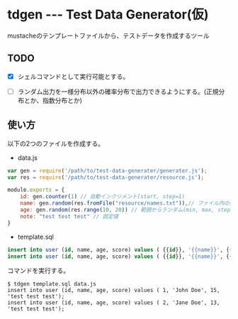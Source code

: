 # tdgen --- Test Data Generator(仮)
mustacheのテンプレートファイルから、テストデータを作成するツール

## TODO
- [x] シェルコマンドとして実行可能とする。
- [ ] ランダム出力を一様分布以外の確率分布で出力できるようにする。(正規分布とか、指数分布とか)


## 使い方
以下の2つのファイルを作成する。

- data.js

```javascript
var gen = require('/path/to/test-data-generater/generater.js');
var res = require('/path/to/test-data-generater/resource.js');

module.exports = {
    id: gen.counter(1) // 自動インクリメント(start, step=1)
    name: gen.random(res.fromFile("resource/names.txt")),// ファイル内の行からランダム出力
    age: gen.random(res.range(10, 20)) // 範囲からランダム(min, max, step=1)
    note: "test test test" // 固定値
}
```


- template.sql

```sql
insert into user (id, name, age, score) values ( {{id}}, '{{name}}', {{age}}, '{{note}}' );
insert into user (id, name, age, score) values ( {{id}}, '{{name}}', {{age}}, '{{note}}' );
```

コマンドを実行する。

```shell
$ tdgen template.sql data.js
insert into user (id, name, age, score) values ( 1, 'John Doe', 15, 'test test test');
insert into user (id, name, age, score) values ( 2, 'Jane Doe', 13, 'test test test');
```

